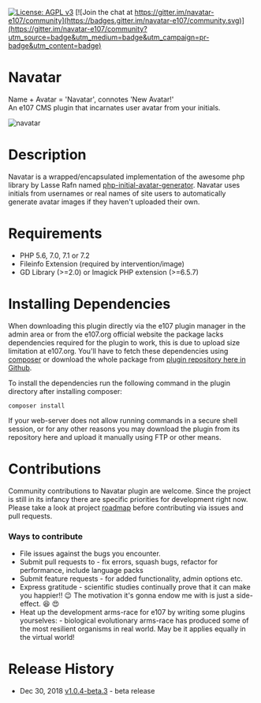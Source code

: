 [![License: AGPL v3](https://img.shields.io/badge/License-AGPL%20v3-blue.svg)](https://www.gnu.org/licenses/agpl-3.0)
[![Join the chat at https://gitter.im/navatar-e107/community](https://badges.gitter.im/navatar-e107/community.svg)](https://gitter.im/navatar-e107/community?utm_source=badge&utm_medium=badge&utm_campaign=pr-badge&utm_content=badge)
# Navatar
Name + Avatar = 'Navatar', connotes 'New Avatar!'  
An e107 CMS plugin that incarnates user avatar from your initials.

![navatar](https://user-images.githubusercontent.com/315195/50542002-542cce80-0bcb-11e9-902e-8a3177fe1aa4.gif)

# Description
Navatar is a wrapped/encapsulated implementation of the awesome php library by Lasse Rafn named [php-initial-avatar-generator](https://github.com/LasseRafn/php-initial-avatar-generator "php-initial-avatar-generator"). Navatar uses initials from usernames or real names of site users to automatically generate avatar images if they haven't uploaded their own.

# Requirements
* PHP 5.6, 7.0, 7.1 or 7.2
* Fileinfo Extension (required by intervention/image)
* GD Library (>=2.0) or Imagick PHP extension (>=6.5.7)

# Installing Dependencies
When downloading this plugin directly via the e107 plugin manager in the admin area or from the e107.org official website the package lacks dependencies required for the plugin to work, this is due to upload size limitation at e107.org. You'll have to fetch these dependencies using [composer](https://getcomposer.org/) or download the whole package from [plugin repository here in Github](https://github.com/arunshekher/navatar "Navatar Repository").  

To install the dependencies run the following command in the plugin directory after installing composer:  

`composer install`  

If your web-server does not allow running commands in a secure shell session, or for any other reasons you may download the plugin from its repository here and upload it manually using FTP or other means.

# Contributions
Community contributions to Navatar plugin are welcome. Since the project is still in its infancy there are specific priorities for development right now. Please take a look at project [roadmap](https://github.com/arunshekher/navatar/projects/1 "Navatar Roadmap") before contributing via issues and pull requests.

### Ways to contribute
* File issues against the bugs you encounter.
* Submit pull requests to - fix errors, squash bugs, refactor for performance, include language packs
* Submit feature requests - for added functionality, admin options etc.
* Express gratitude - scientific studies continually prove that it can make you happier!! :wink: The motivation it's gonna endow me with is just a side-effect. :laughing: :heart_eyes:
* Heat up the development arms-race for e107 by writing some plugins yourselves: - biological evolutionary arms-race has produced some of the most resilient organisms in real world. May be it applies equally in the virtual world!


# Release History
+ Dec 30, 2018 [v1.0.4-beta.3](https://github.com/arunshekher/navatar/releases/tag/v1.0.4-beta.3) - beta release
